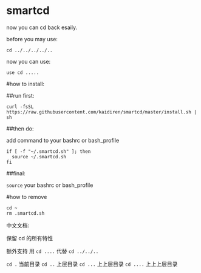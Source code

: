 # smartcd
now you can cd back esaily.


before you may use:

``` cd ../../../../.. ```

now you can use:

```
use cd .....

```

#how to install:

##run first:

`curl -fsSL https://raw.githubusercontent.com/kaidiren/smartcd/master/install.sh | sh`

##then do:

add command to your bashrc or bash_profile

```
if [ -f "~/.smartcd.sh" ]; then
  source ~/.smartcd.sh
fi
```

##final:

`source` your  bashrc or bash_profile

#how to remove

```
cd ~
rm .smartcd.sh
```

中文文档:

保留 cd 的所有特性

额外支持 用 `cd ....` 代替 `cd ../../..`

`cd .` 当前目录
`cd ..` 上层目录
`cd ...` 上上层目录
`cd ....` 上上上层目录
